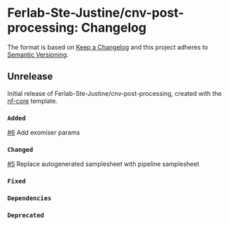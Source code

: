 # Ferlab-Ste-Justine/cnv-post-processing: Changelog

The format is based on [Keep a Changelog](https://keepachangelog.com/en/1.0.0/)
and this project adheres to [Semantic Versioning](https://semver.org/spec/v2.0.0.html).

## Unrelease

Initial release of Ferlab-Ste-Justine/cnv-post-processing, created with the [nf-core](https://nf-co.re/) template.

### `Added`
[#6](https://github.com/Ferlab-Ste-Justine/cnv-post-processing/pull/6) Add exomiser params

### `Changed`
[#5](https://github.com/Ferlab-Ste-Justine/cnv-post-processing/pull/5) Replace autogenerated samplesheet with pipeline samplesheet

### `Fixed`

### `Dependencies`

### `Deprecated`
